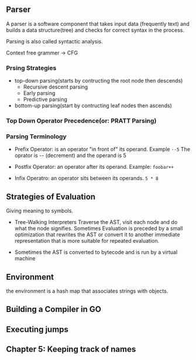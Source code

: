 ## Parser
A parser is a software component that takes input data (frequently text) and builds
a data structure(tree) and checks for correct syntax in the process.

Parsing is also called syntactic analysis.

Context free grammer -> CFG

### Prsing Strategies
- top-down parsing(starts by contructing the root node then descends)
    - Recursive descent parsing
    - Early parsing
    - Predictive parsing
- bottom-up parsing(start by contructing leaf nodes then ascends)

### Top Down Operator Precedence(or: PRATT Parsing)

### Parsing Terminology
- Prefix Operator: is an operator "in front of" its operand. Example `--5`
    The oprator is -- (decrement) and the operand is 5

- Postfix Operator: an operator after its operand. Example: `foobar++`
- Infix Operatro: an operator sits between its operands. `5 * 8`


## Strategies of Evaluation
Giving meaning to symbols.

- Tree-Walking Interpreters
  Traverse the AST, visit each node and do what the node signifies.
  Sometimes Evaluation is preceded by a small optimization that rewrites the AST or convert it to another immediate representation that is more suitable for repeated evaluation.

- Sometimes the AST is converted to bytecode and is run by a virtual machine

## Environment
 the environment is a hash map that associates strings with objects.


## Building a Compiler in GO

## Executing jumps

## Chapter 5: Keeping track of names

